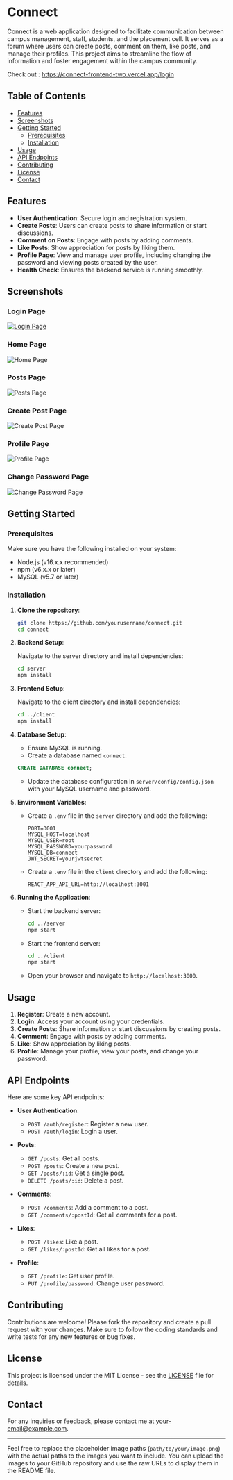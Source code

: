 # Connect

Connect is a web application designed to facilitate communication between campus management, staff, students, and the placement cell. It serves as a forum where users can create posts, comment on them, like posts, and manage their profiles. This project aims to streamline the flow of information and foster engagement within the campus community.

Check out : https://connect-frontend-two.vercel.app/login

## Table of Contents

- [Features](#features)
- [Screenshots](#screenshots)
- [Getting Started](#getting-started)
  - [Prerequisites](#prerequisites)
  - [Installation](#installation)
- [Usage](#usage)
- [API Endpoints](#api-endpoints)
- [Contributing](#contributing)
- [License](#license)
- [Contact](#contact)

## Features

- **User Authentication**: Secure login and registration system.
- **Create Posts**: Users can create posts to share information or start discussions.
- **Comment on Posts**: Engage with posts by adding comments.
- **Like Posts**: Show appreciation for posts by liking them.
- **Profile Page**: View and manage user profile, including changing the password and viewing posts created by the user.
- **Health Check**: Ensures the backend service is running smoothly.

## Screenshots

### Login Page
[![Login Page](https://github.com/SuryaR08/Connect/blob/main/Screenshots/Screenshot%20(322).png)](https://connect-frontend-two.vercel.app/login)

### Home Page
![Home Page](https://github.com/SuryaR08/Connect/blob/main/Screenshots/Screenshot%20(323).png)

### Posts Page
![Posts Page](https://github.com/SuryaR08/Connect/blob/main/Screenshots/Screenshot%20(326).png)

### Create Post Page
![Create Post Page](https://github.com/SuryaR08/Connect/blob/main/Screenshots/Screenshot%20(324).png)

### Profile Page
![Profile Page](https://github.com/SuryaR08/Connect/blob/main/Screenshots/Screenshot%20(325).png)

### Change Password Page
![Change Password Page](https://github.com/SuryaR08/Connect/blob/main/Screenshots/Screenshot%20(327).png)


## Getting Started

### Prerequisites

Make sure you have the following installed on your system:

- Node.js (v16.x.x recommended)
- npm (v6.x.x or later)
- MySQL (v5.7 or later)

### Installation

1. **Clone the repository**:

   ```bash
   git clone https://github.com/yourusername/connect.git
   cd connect
   ```

2. **Backend Setup**:

   Navigate to the server directory and install dependencies:

   ```bash
   cd server
   npm install
   ```

3. **Frontend Setup**:

   Navigate to the client directory and install dependencies:

   ```bash
   cd ../client
   npm install
   ```

4. **Database Setup**:

   - Ensure MySQL is running.
   - Create a database named `connect`.

   ```sql
   CREATE DATABASE connect;
   ```

   - Update the database configuration in `server/config/config.json` with your MySQL username and password.

5. **Environment Variables**:

   - Create a `.env` file in the `server` directory and add the following:

     ```env
     PORT=3001
     MYSQL_HOST=localhost
     MYSQL_USER=root
     MYSQL_PASSWORD=yourpassword
     MYSQL_DB=connect
     JWT_SECRET=yourjwtsecret
     ```

   - Create a `.env` file in the `client` directory and add the following:

     ```env
     REACT_APP_API_URL=http://localhost:3001
     ```

6. **Running the Application**:

   - Start the backend server:

     ```bash
     cd ../server
     npm start
     ```

   - Start the frontend server:

     ```bash
     cd ../client
     npm start
     ```

   - Open your browser and navigate to `http://localhost:3000`.

## Usage

1. **Register**: Create a new account.
2. **Login**: Access your account using your credentials.
3. **Create Posts**: Share information or start discussions by creating posts.
4. **Comment**: Engage with posts by adding comments.
5. **Like**: Show appreciation by liking posts.
6. **Profile**: Manage your profile, view your posts, and change your password.

## API Endpoints

Here are some key API endpoints:

- **User Authentication**:
  - `POST /auth/register`: Register a new user.
  - `POST /auth/login`: Login a user.

- **Posts**:
  - `GET /posts`: Get all posts.
  - `POST /posts`: Create a new post.
  - `GET /posts/:id`: Get a single post.
  - `DELETE /posts/:id`: Delete a post.

- **Comments**:
  - `POST /comments`: Add a comment to a post.
  - `GET /comments/:postId`: Get all comments for a post.

- **Likes**:
  - `POST /likes`: Like a post.
  - `GET /likes/:postId`: Get all likes for a post.

- **Profile**:
  - `GET /profile`: Get user profile.
  - `PUT /profile/password`: Change user password.

## Contributing

Contributions are welcome! Please fork the repository and create a pull request with your changes. Make sure to follow the coding standards and write tests for any new features or bug fixes.

## License

This project is licensed under the MIT License - see the [LICENSE](LICENSE) file for details.

## Contact

For any inquiries or feedback, please contact me at [your-email@example.com](mailto:your-email@example.com).

---

Feel free to replace the placeholder image paths (`path/to/your/image.png`) with the actual paths to the images you want to include. You can upload the images to your GitHub repository and use the raw URLs to display them in the README file.
